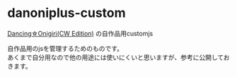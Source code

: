 # danoniplus-custom
[Dancing☆Onigiri(CW Edition)](https://github.com/cwtickle/danoniplus) の自作品用customjs

自作品用のjsを管理するためのものです。  
あくまで自分用なので他の用途には使いにくいと思いますが、参考に公開しておきます。  
